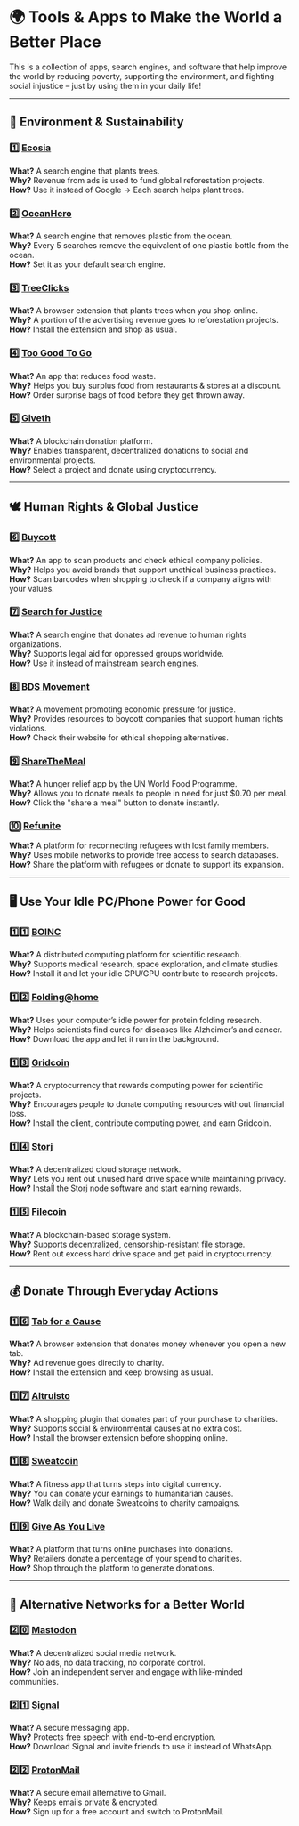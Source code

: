 # 🌍 Tools & Apps to Make the World a Better Place

This is a collection of apps, search engines, and software that help improve the world by reducing poverty, supporting the environment, and fighting social injustice – just by using them in your daily life!  

---

## **🌱 Environment & Sustainability**

### 1️⃣ [Ecosia](https://www.ecosia.org/)
**What?** A search engine that plants trees.  
**Why?** Revenue from ads is used to fund global reforestation projects.  
**How?** Use it instead of Google → Each search helps plant trees.  

### 2️⃣ [OceanHero](https://oceanhero.today/)
**What?** A search engine that removes plastic from the ocean.  
**Why?** Every 5 searches remove the equivalent of one plastic bottle from the ocean.  
**How?** Set it as your default search engine.  

### 3️⃣ [TreeClicks](https://www.treeclicks.com/)
**What?** A browser extension that plants trees when you shop online.  
**Why?** A portion of the advertising revenue goes to reforestation projects.  
**How?** Install the extension and shop as usual.  

### 4️⃣ [Too Good To Go](https://toogoodtogo.com/)
**What?** An app that reduces food waste.  
**Why?** Helps you buy surplus food from restaurants & stores at a discount.  
**How?** Order surprise bags of food before they get thrown away.  

### 5️⃣ [Giveth](https://giveth.io/)
**What?** A blockchain donation platform.  
**Why?** Enables transparent, decentralized donations to social and environmental projects.  
**How?** Select a project and donate using cryptocurrency.  

---

## **🕊️ Human Rights & Global Justice**

### 6️⃣ [Buycott](https://www.buycott.com/)
**What?** An app to scan products and check ethical company policies.  
**Why?** Helps you avoid brands that support unethical business practices.  
**How?** Scan barcodes when shopping to check if a company aligns with your values.  

### 7️⃣ [Search for Justice](https://searchforjustice.org/)
**What?** A search engine that donates ad revenue to human rights organizations.  
**Why?** Supports legal aid for oppressed groups worldwide.  
**How?** Use it instead of mainstream search engines.  

### 8️⃣ [BDS Movement](https://bdsmovement.net/)
**What?** A movement promoting economic pressure for justice.  
**Why?** Provides resources to boycott companies that support human rights violations.  
**How?** Check their website for ethical shopping alternatives.  

### 9️⃣ [ShareTheMeal](https://sharethemeal.org/)
**What?** A hunger relief app by the UN World Food Programme.  
**Why?** Allows you to donate meals to people in need for just $0.70 per meal.  
**How?** Click the "share a meal" button to donate instantly.  

### 🔟 [Refunite](https://refunite.org/)
**What?** A platform for reconnecting refugees with lost family members.  
**Why?** Uses mobile networks to provide free access to search databases.  
**How?** Share the platform with refugees or donate to support its expansion.  

---

## **🖥️ Use Your Idle PC/Phone Power for Good**

### 1️⃣1️⃣ [BOINC](https://boinc.berkeley.edu/)
**What?** A distributed computing platform for scientific research.  
**Why?** Supports medical research, space exploration, and climate studies.  
**How?** Install it and let your idle CPU/GPU contribute to research projects.  

### 1️⃣2️⃣ [Folding@home](https://foldingathome.org/)
**What?** Uses your computer’s idle power for protein folding research.  
**Why?** Helps scientists find cures for diseases like Alzheimer’s and cancer.  
**How?** Download the app and let it run in the background.  

### 1️⃣3️⃣ [Gridcoin](https://gridcoin.us/)
**What?** A cryptocurrency that rewards computing power for scientific projects.  
**Why?** Encourages people to donate computing resources without financial loss.  
**How?** Install the client, contribute computing power, and earn Gridcoin.  

### 1️⃣4️⃣ [Storj](https://www.storj.io/)
**What?** A decentralized cloud storage network.  
**Why?** Lets you rent out unused hard drive space while maintaining privacy.  
**How?** Install the Storj node software and start earning rewards.  

### 1️⃣5️⃣ [Filecoin](https://filecoin.io/)
**What?** A blockchain-based storage system.  
**Why?** Supports decentralized, censorship-resistant file storage.  
**How?** Rent out excess hard drive space and get paid in cryptocurrency.  

---

## **💰 Donate Through Everyday Actions**

### 1️⃣6️⃣ [Tab for a Cause](https://tab.gladly.io/)
**What?** A browser extension that donates money whenever you open a new tab.  
**Why?** Ad revenue goes directly to charity.  
**How?** Install the extension and keep browsing as usual.  

### 1️⃣7️⃣ [Altruisto](https://altruisto.com/)
**What?** A shopping plugin that donates part of your purchase to charities.  
**Why?** Supports social & environmental causes at no extra cost.  
**How?** Install the browser extension before shopping online.  

### 1️⃣8️⃣ [Sweatcoin](https://sweatco.in/)
**What?** A fitness app that turns steps into digital currency.  
**Why?** You can donate your earnings to humanitarian causes.  
**How?** Walk daily and donate Sweatcoins to charity campaigns.  

### 1️⃣9️⃣ [Give As You Live](https://www.giveasyoulive.com/)
**What?** A platform that turns online purchases into donations.  
**Why?** Retailers donate a percentage of your spend to charities.  
**How?** Shop through the platform to generate donations.  

---

## **📡 Alternative Networks for a Better World**

### 2️⃣0️⃣ [Mastodon](https://joinmastodon.org/)
**What?** A decentralized social media network.  
**Why?** No ads, no data tracking, no corporate control.  
**How?** Join an independent server and engage with like-minded communities.  

### 2️⃣1️⃣ [Signal](https://signal.org/)
**What?** A secure messaging app.  
**Why?** Protects free speech with end-to-end encryption.  
**How?** Download Signal and invite friends to use it instead of WhatsApp.  

### 2️⃣2️⃣ [ProtonMail](https://protonmail.com/)
**What?** A secure email alternative to Gmail.  
**Why?** Keeps emails private & encrypted.  
**How?** Sign up for a free account and switch to ProtonMail.  
